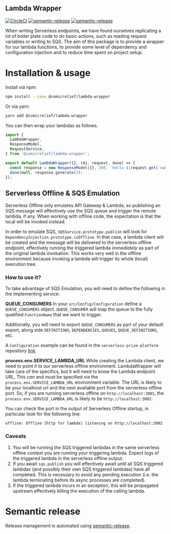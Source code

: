 Lambda Wrapper
--------------

[![CircleCI](https://circleci.com/gh/comicrelief/lambda-wrapper.svg?style=svg&circle-token=7db6e0ff0526bd635424f303fd4ffffc7ea05aed)](https://circleci.com/gh/comicrelief/lambda-wrapper)
[![semantic-release](https://img.shields.io/badge/%20%20%F0%9F%93%A6%F0%9F%9A%80-semantic--release-e10079.svg)](https://github.com/semantic-release/semantic-release)
[![semantic-release](https://badge.fury.io/js/%40comicrelief%2Flambda-wrapper.svg)](https://www.npmjs.com/package/@comicrelief/lambda-wrapper)

When writing Serverless endpoints, we have found ourselves replicating a lot of boiler plate code to do basic actions,
such as reading request variables or writing to SQS. The aim of this package is to provide a wrapper for our lambda
functions, to provide some level of dependency and configuration injection and to reduce time spent on project setup.

# Installation & usage

Install via npm:

```bash
npm install --save @comicrelief/lambda-wrapper
```

Or via yarn:

```bash
yarn add @comicrelief/lambda-wrapper
```

You can then wrap your lambdas as follows.

```js
import {
  LambdaWrapper,
  ResponseModel,
  RequestService,
} from '@comicrelief/lambda-wrapper';

export default LambdaWrapper({}, (di, request, done) => {
  const response = new ResponseModel({}, 200, `hello ${request.get('name', 'nobody')}`);
  done(null, response.generate());
});
```

## Serverless Offline & SQS Emulation

Serverless Offline only emulates API Gateway & Lambda, so publishing an SQS message will effectively use the SQS queue and trigger the remote lambda, if any. When working with offline code, the expectation is that the local will be invoked instead.

In order to emulate SQS, `SQSService.prototype.publish` will look for `DependencyInjection.prototype.isOffline`. In that case, a lambda client will be created and the message will be delivered to the serverless offline endpoint, effectively running the triggered lambda _immediately_ as part of the original lambda invokation. This works very well in the offline environment because invoking a lambda will trigger its whole (local) execution tree.

### How to use it?
To take advantage of SQS Emulation, you will need to define the following in the implementing service:

**QUEUE_CONSUMERS**
In your `src/Config/Configuration` define a `QUEUE_CONSUMERS` object. `QUEUE_CONSUMER` will map the queue to the fully qualified `FunctionName` that we want to trigger.

Additionally, you will need to export `QUEUE_CONSUMERS` as part of your default export, along side `DEFINITIONS`, `DEPENDENCIES`, `QUEUES`, `QUEUE_DEFINITIONS`, etc.

A `Configuration` example can be found in the `serverless-prize-platform` repository [link](https://github.com/comicrelief/serverless-prize-platform/blob/master/src/Config/Configuration.js).

**process.env.SERVICE_LAMBDA_URL**
While creating the Lambda client, we need to point it to our serverless offline environment. LambdaWrapper will take care of the specifics, but it will need to know the Lambda endpoint URL. This _can_ and _must_ be specified via the `process.env.SERVICE_LAMBDA_URL` environment variable. The URL is likely to be your localhost url and the next available port from the serverless offline port. So, if you are running serverless offline on `http://localhost:3001`, the `process.env.SERVICE_LAMBDA_URL` is likely to be `http://localhost:3002`.

You can check the port in the output of Serverless Offline startup, in particular look for the following line:

```
offline: Offline [http for lambda] listening on http://localhost:3002
```

### Caveats

1. You will be running the SQS triggered lambdas in the same serverless offline context you are running your triggering lambda. Expect logs of the triggered lambda in the serverless offline output.
2. If you await `sqs.publish` you will effectively await until all SQS triggered lambdas (and possibly their own SQS triggered lambdas) have all completed. This is necessary to avoid any pending execution (i.e. the lambda terminating before its async processes are completed).
3. If the triggered lambda incurs in an exception, this will be propagated upstream effectively killing the execution of the calling lambda.

# Semantic release
Release management is automated using [semantic-release](https://www.npmjs.com/package/semantic-release).
